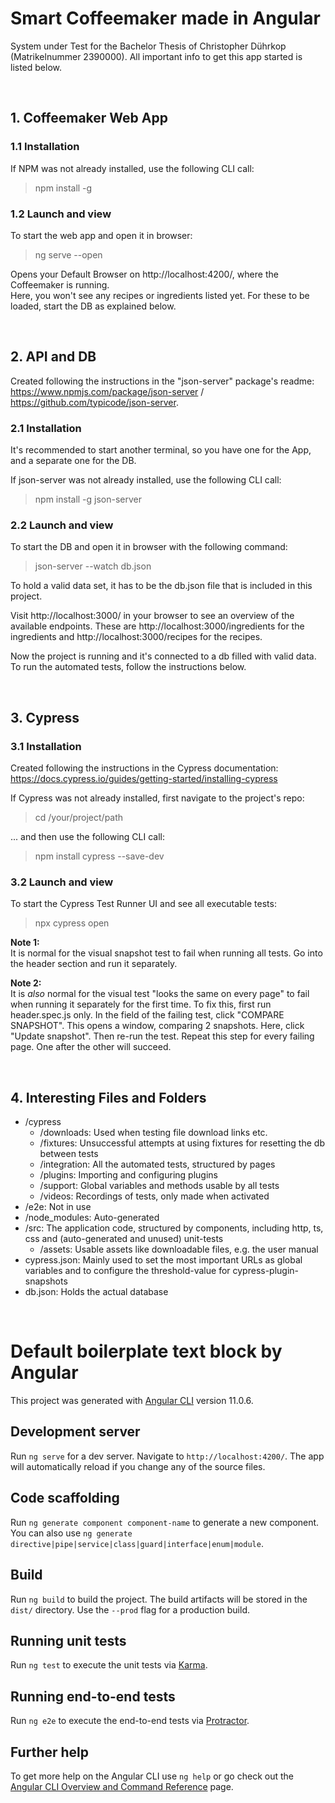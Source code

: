 # Smart Coffeemaker made in Angular

System under Test for the  Bachelor Thesis of Christopher Dührkop (Matrikelnummer 2390000). All important info to get this app started is listed below.  

<br/>

## 1. Coffeemaker Web App 

### 1.1 Installation

If NPM was not already installed, use the following CLI call: 
> npm install -g

### 1.2 Launch and view

To start the web app and open it in browser: 
> ng serve --open  

Opens your Default Browser on http://localhost:4200/, where the Coffeemaker is running.  
Here, you won't see any recipes or ingredients listed yet. For these to be loaded, start the DB as explained below. 

<br/>

## 2. API and DB

Created following the instructions in the "json-server" package's readme: https://www.npmjs.com/package/json-server / https://github.com/typicode/json-server.

### 2.1 Installation

It's recommended to start another terminal, so you have one for the App, and a separate one for the DB.  

If json-server was not already installed, use the following CLI call: 
> npm install -g json-server

### 2.2 Launch and view

To start the DB and open it in browser with the following command: 
> json-server --watch db.json

To hold a valid data set, it has to be the db.json file that is included in this project.   

Visit http://localhost:3000/ in your browser to see an overview of the available endpoints. These are http://localhost:3000/ingredients for the ingredients and http://localhost:3000/recipes for the recipes.

Now the project is running and it's connected to a db filled with valid data. To run the automated tests, follow the instructions below. 

<br/>

## 3. Cypress  

### 3.1 Installation

Created following the instructions in the Cypress documentation: https://docs.cypress.io/guides/getting-started/installing-cypress  

If Cypress was not already installed, first navigate to the project's repo: 
> cd /your/project/path  

... and then use the following CLI call: 
> npm install cypress --save-dev

### 3.2 Launch and view

To start the Cypress Test Runner UI and see all executable tests: 
> npx cypress open 

**Note 1:**  
It is normal for the visual snapshot test to fail when running all tests. Go into the header section and run it separately.

**Note 2:**  
It is _also_ normal for the visual test "looks the same on every page" to fail when running it separately for the first time. To fix this, first run header.spec.js only. In the field of the failing test, click "COMPARE SNAPSHOT". This opens a window, comparing 2 snapshots. Here, click "Update snapshot". Then re-run the test. Repeat this step for every failing page. One after the other will succeed.  

<br/>

## 4. Interesting Files and Folders

- /cypress
  - /downloads: Used when testing file download links etc.
  - /fixtures: Unsuccessful attempts at using fixtures for resetting the db between tests
  - /integration: All the automated tests, structured by pages
  - /plugins: Importing and configuring plugins
  - /support: Global variables and methods usable by all tests
  - /videos: Recordings of tests, only made when activated
- /e2e: Not in use
- /node_modules: Auto-generated
- /src: The application code, structured by components, including http, ts, css and (auto-generated and unused) unit-tests
  - /assets: Usable assets like downloadable files, e.g. the user manual
- cypress.json: Mainly used to set the most important URLs as global variables and to configure the threshold-value for cypress-plugin-snapshots 
- db.json: Holds the actual database



<br/>



# Default boilerplate text block by Angular

This project was generated with [Angular CLI](https://github.com/angular/angular-cli) version 11.0.6.

## Development server

Run `ng serve` for a dev server. Navigate to `http://localhost:4200/`. The app will automatically reload if you change any of the source files.

## Code scaffolding

Run `ng generate component component-name` to generate a new component. You can also use `ng generate directive|pipe|service|class|guard|interface|enum|module`.

## Build

Run `ng build` to build the project. The build artifacts will be stored in the `dist/` directory. Use the `--prod` flag for a production build.

## Running unit tests

Run `ng test` to execute the unit tests via [Karma](https://karma-runner.github.io).

## Running end-to-end tests

Run `ng e2e` to execute the end-to-end tests via [Protractor](http://www.protractortest.org/).

## Further help

To get more help on the Angular CLI use `ng help` or go check out the [Angular CLI Overview and Command Reference](https://angular.io/cli) page.
